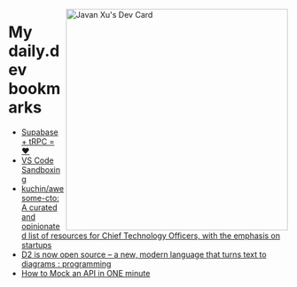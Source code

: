 
<a href="https://app.daily.dev/JavanXU"><img align="right" src="https://api.daily.dev/devcards/e45a150971844cd6959a94bb94e861ea.png?r=quw" width="400" alt="Javan Xu's Dev Card"/></a>

# My daily.dev bookmarks
<!-- daily.dev BOOKMARKS:START -->
- [Supabase + tRPC = ❤️](https://app.daily.dev/posts/2v_qWCcTm?utm_source=rss&utm_medium=bookmarks&utm_campaign=6ueXw3FRNQzpNtewCDbI6)
- [VS Code Sandboxing](https://app.daily.dev/posts/q-zBDDQDH?utm_source=rss&utm_medium=bookmarks&utm_campaign=6ueXw3FRNQzpNtewCDbI6)
- [kuchin/awesome-cto: A curated and opinionated list of resources for Chief Technology Officers, with the emphasis on startups](https://app.daily.dev/posts/Z9WrVqmEx?utm_source=rss&utm_medium=bookmarks&utm_campaign=6ueXw3FRNQzpNtewCDbI6)
- [D2 is now open source – a new, modern language that turns text to diagrams : programming](https://app.daily.dev/posts/H04CjJqa8?utm_source=rss&utm_medium=bookmarks&utm_campaign=6ueXw3FRNQzpNtewCDbI6)
- [How to Mock an API in ONE minute](https://app.daily.dev/posts/uCIvLdVbA?utm_source=rss&utm_medium=bookmarks&utm_campaign=6ueXw3FRNQzpNtewCDbI6)
<!-- daily.dev BOOKMARKS:END -->
